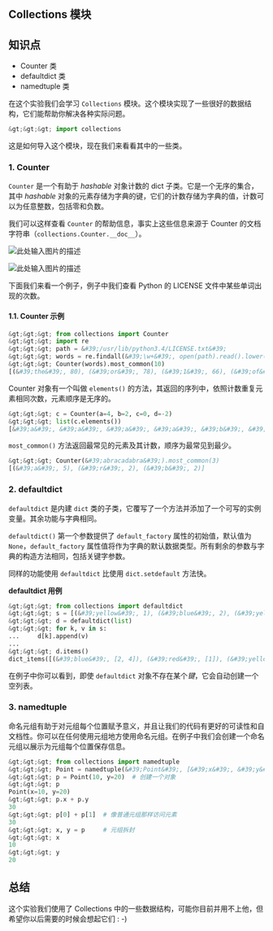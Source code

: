 ## Collections 模块

## 知识点

- Counter 类
- defaultdict 类
- namedtuple 类

在这个实验我们会学习 `Collections` 模块。这个模块实现了一些很好的数据结构，它们能帮助你解决各种实际问题。

```python
&gt;&gt;&gt; import collections
```

这是如何导入这个模块，现在我们来看看其中的一些类。

### 1. Counter

`Counter` 是一个有助于 *hashable* 对象计数的 dict 子类。它是一个无序的集合，其中 *hashable* 对象的元素存储为字典的键，它们的计数存储为字典的值，计数可以为任意整数，包括零和负数。

我们可以这样查看 `Counter` 的帮助信息，事实上这些信息来源于 Counter 的文档字符串（`collections.Counter.__doc__`）。

![此处输入图片的描述](https://dn-anything-about-doc.qbox.me/document-uid212737labid2048timestamp1471419643784.png/wm)

![此处输入图片的描述](https://dn-anything-about-doc.qbox.me/document-uid212737labid2048timestamp1471419648033.png/wm)

下面我们来看一个例子，例子中我们查看 Python 的 LICENSE 文件中某些单词出现的次数。

#### 1.1. Counter 示例

```python
&gt;&gt;&gt; from collections import Counter
&gt;&gt;&gt; import re
&gt;&gt;&gt; path = &#39;/usr/lib/python3.4/LICENSE.txt&#39;
&gt;&gt;&gt; words = re.findall(&#39;\w+&#39;, open(path).read().lower())
&gt;&gt;&gt; Counter(words).most_common(10)
[(&#39;the&#39;, 80), (&#39;or&#39;, 78), (&#39;1&#39;, 66), (&#39;of&#39;, 61), (&#39;to&#39;, 50), (&#39;and&#39;, 48), (&#39;python&#39;, 46), (&#39;in&#39;, 38), (&#39;license&#39;, 37), (&#39;any&#39;, 37)]
```

Counter 对象有一个叫做 `elements()` 的方法，其返回的序列中，依照计数重复元素相同次数，元素顺序是无序的。

```python
&gt;&gt;&gt; c = Counter(a=4, b=2, c=0, d=-2)
&gt;&gt;&gt; list(c.elements())
[&#39;a&#39;, &#39;a&#39;, &#39;a&#39;, &#39;a&#39;, &#39;b&#39;, &#39;b&#39;]
```

`most_common()` 方法返回最常见的元素及其计数，顺序为最常见到最少。

```python
&gt;&gt;&gt; Counter(&#39;abracadabra&#39;).most_common(3)
[(&#39;a&#39;, 5), (&#39;r&#39;, 2), (&#39;b&#39;, 2)]
```

### 2. defaultdict

`defaultdict` 是内建 `dict` 类的子类，它覆写了一个方法并添加了一个可写的实例变量。其余功能与字典相同。

`defaultdict()` 第一个参数提供了 `default_factory` 属性的初始值，默认值为 `None`，`default_factory` 属性值将作为字典的默认数据类型。所有剩余的参数与字典的构造方法相同，包括关键字参数。

同样的功能使用 `defaultdict` 比使用 `dict.setdefault` 方法快。

**defaultdict 用例**

```python
&gt;&gt;&gt; from collections import defaultdict
&gt;&gt;&gt; s = [(&#39;yellow&#39;, 1), (&#39;blue&#39;, 2), (&#39;yellow&#39;, 3), (&#39;blue&#39;, 4), (&#39;red&#39;, 1)]
&gt;&gt;&gt; d = defaultdict(list)
&gt;&gt;&gt; for k, v in s:
...     d[k].append(v)
...
&gt;&gt;&gt; d.items()
dict_items([(&#39;blue&#39;, [2, 4]), (&#39;red&#39;, [1]), (&#39;yellow&#39;, [1, 3])])
```

在例子中你可以看到，即使 `defaultdict` 对象不存在某个*键*，它会自动创建一个空列表。

### 3. namedtuple

命名元组有助于对元组每个位置赋予意义，并且让我们的代码有更好的可读性和自文档性。你可以在任何使用元组地方使用命名元组。在例子中我们会创建一个命名元组以展示为元组每个位置保存信息。

```python
&gt;&gt;&gt; from collections import namedtuple
&gt;&gt;&gt; Point = namedtuple(&#39;Point&#39;, [&#39;x&#39;, &#39;y&#39;])  # 定义命名元组
&gt;&gt;&gt; p = Point(10, y=20)  # 创建一个对象
&gt;&gt;&gt; p
Point(x=10, y=20)
&gt;&gt;&gt; p.x + p.y
30
&gt;&gt;&gt; p[0] + p[1]  # 像普通元组那样访问元素
30
&gt;&gt;&gt; x, y = p     # 元组拆封
&gt;&gt;&gt; x
10
&gt;&gt;&gt; y
20
```

## 总结

这个实验我们使用了 Collections 中的一些数据结构，可能你目前并用不上他，但希望你以后需要的时候会想起它们 : -)